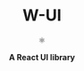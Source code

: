 <h1 align="center">
  W-UI
</h1>

<p align="center">
  ⚛️
</p>
<p align="center">
  <strong>
    A React UI library
  </strong>
</p>